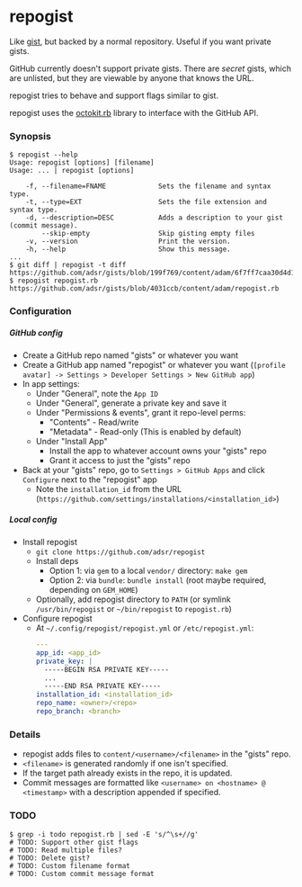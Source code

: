 # repogist

Like [gist](https://github.com/defunkt/gist), but backed by a normal repository.
Useful if you want private gists.

GitHub currently doesn't support private gists. There are _secret_ gists, which
are unlisted, but they are viewable by anyone that knows the URL.

repogist tries to behave and support flags similar to gist.

repogist uses the [octokit.rb](https://github.com/octokit/octokit.rb) library to
interface with the GitHub API.

### Synopsis

```console
$ repogist --help
Usage: repogist [options] [filename]
Usage: ... | repogist [options]

    -f, --filename=FNAME             Sets the filename and syntax type.
    -t, --type=EXT                   Sets the file extension and syntax type.
    -d, --description=DESC           Adds a description to your gist (commit message).
        --skip-empty                 Skip gisting empty files
    -v, --version                    Print the version.
    -h, --help                       Show this message.
...
$ git diff | repogist -t diff
https://github.com/adsr/gists/blob/199f769/content/adam/6f7ff7caa30d4d17.diff
$ repogist repogist.rb 
https://github.com/adsr/gists/blob/4031ccb/content/adam/repogist.rb
```

### Configuration

##### GitHub config

* Create a GitHub repo named "gists" or whatever you want
* Create a GitHub app named "repogist" or whatever you want (`[profile avatar] -> Settings > Developer Settings > New GitHub app`)
* In app settings:
  * Under "General", note the `App ID`
  * Under "General", generate a private key and save it
  * Under "Permissions & events", grant it repo-level perms:
    * "Contents" - Read/write
    * "Metadata" - Read-only (This is enabled by default)
  * Under "Install App"
    * Install the app to whatever account owns your "gists" repo
    * Grant it access to just the "gists" repo
* Back at your "gists" repo, go to `Settings > GitHub Apps` and click `Configure` next to the "repogist" app
  * Note the `installation_id` from the URL (`https://github.com/settings/installations/<installation_id>`)

##### Local config

* Install repogist
  * `git clone https://github.com/adsr/repogist`
  * Install deps
    * Option 1: via `gem` to a local `vendor/` directory: `make gem`
    * Option 2: via `bundle`: `bundle install` (root maybe required, depending on `GEM_HOME`)
  * Optionally, add repogist directory to `PATH` (or symlink `/usr/bin/repogist` or `~/bin/repogist` to `repogist.rb`)
* Configure repogist
  * At `~/.config/repogist/repogist.yml` or `/etc/repogist.yml`:
    ```yaml
    ---
    app_id: <app_id>
    private_key: |
      -----BEGIN RSA PRIVATE KEY-----
      ...
      -----END RSA PRIVATE KEY-----
    installation_id: <installation_id>
    repo_name: <owner>/<repo>
    repo_branch: <branch>
    ```

### Details

* repogist adds files to `content/<username>/<filename>` in the "gists" repo.
* `<filename>` is generated randomly if one isn't specified.
* If the target path already exists in the repo, it is updated.
* Commit messages are formatted like `<username> on <hostname> @ <timestamp>`
  with a description appended if specified.

### TODO

```console
$ grep -i todo repogist.rb | sed -E 's/^\s+//g'
# TODO: Support other gist flags
# TODO: Read multiple files?
# TODO: Delete gist?
# TODO: Custom filename format
# TODO: Custom commit message format
```
